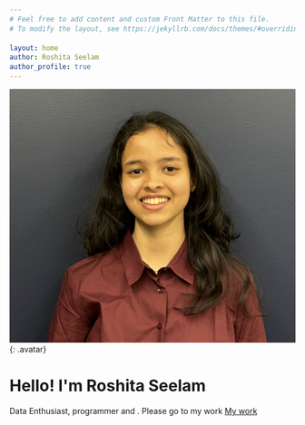 ```yaml
---
# Feel free to add content and custom Front Matter to this file.
# To modify the layout, see https://jekyllrb.com/docs/themes/#overriding-theme-defaults

layout: home
author: Roshita Seelam
author_profile: true
---
```

![Roshita Seelam](/assets/images/gtgt.jpg){: .avatar}
# Hello! I'm Roshita Seelam
Data Enthusiast, programmer and . Please go to my work [My work](/mywork)


[def]: /assets/images/IMG_2808.jpg